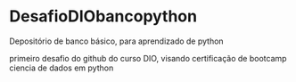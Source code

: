 # DesafioDIObancopython
Depositório de banco básico, para aprendizado de python

primeiro desafio do github do curso DIO, visando certificação de bootcamp ciencia de dados em python
